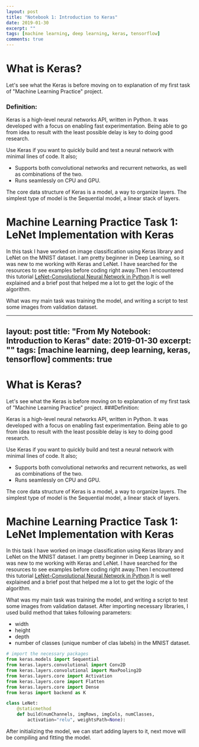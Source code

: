 ```yaml
---
layout: post
title: "Notebook 1: Introduction to Keras"
date: 2019-01-30
excerpt: ""
tags: [machine learning, deep learning, keras, tensorflow]
comments: true
---
```


# What is Keras?
Let's see what the Keras is before moving on to explanation of my first task of "Machine Learning Practice" project.
### Definition: 

Keras is a high-level neural networks API, written in Python.
It was developed with a focus on enabling fast experimentation. Being able to go from idea to result with the least possible delay is key to doing good research.

Use Keras if you want to quickly build and test a neural network with minimal lines of code. It also;

* Supports both convolutional networks and recurrent networks, as well as combinations of the two.
* Runs seamlessly on CPU and GPU.

The core data structure of Keras is a model, a way to organize layers. The simplest type of model is the Sequential model, a linear stack of layers.

# Machine Learning Practice Task 1: LeNet Implementation with Keras

In this task I have worked on image classification using Keras library and LeNet on the MNIST dataset. I am pretty beginner in Deep Learning, so it was new to me working with Keras and LeNet. I have searched for the resources to see examples before coding right away.Then I encountered this tutorial [LeNet-Convolutional Neural Network in Python](https://www.pyimagesearch.com/2016/08/01/lenet-convolutional-neural-network-in-python/).It is well explained and a brief post that helped me a lot to get the logic of the algorithm.

What was my main task was training the model, and writing a script to test some images from validation dataset.

---
layout: post
title: "From My Notebook: Introduction to Keras"
date: 2019-01-30
excerpt: ""
tags: [machine learning, deep learning, keras, tensorflow]
comments: true
---
# What is Keras?
Let's see what the Keras is before moving on to explanation of my first task of "Machine Learning Practice" project.
###Definition:

Keras is a high-level neural networks API, written in Python.
It was developed with a focus on enabling fast experimentation. Being able to go from idea to result with the least possible delay is key to doing good research.

Use Keras if you want to quickly build and test a neural network with minimal lines of code. It also;

* Supports both convolutional networks and recurrent networks, as well as combinations of the two.
* Runs seamlessly on CPU and GPU.

The core data structure of Keras is a model, a way to organize layers. The simplest type of model is the Sequential model, a linear stack of layers.

# Machine Learning Practice Task 1: LeNet Implementation with Keras

In this task I have worked on image classification using Keras library and LeNet on the MNIST dataset. I am pretty beginner in Deep Learning, so it was new to me working with Keras and LeNet. I have searched for the resources to see examples before coding right away.Then I encountered this tutorial [LeNet-Convolutional Neural Network in Python](https://www.pyimagesearch.com/2016/08/01/lenet-convolutional-neural-network-in-python/).It is well explained and a brief post that helped me a lot to get the logic of the algorithm.

What was my main task was training the model, and writing a script to test some images from validation dataset.
After importing necessary libraries,  I used build method that takes following parameters:
* width
* height
* depth
* number of classes (unique number of clas labels) in the MNIST dataset.


~~~python
# import the necessary packages
from keras.models import Sequential
from keras.layers.convolutional import Conv2D
from keras.layers.convolutional import MaxPooling2D
from keras.layers.core import Activation
from keras.layers.core import Flatten
from keras.layers.core import Dense
from keras import backend as K

class LeNet:
	@staticmethod
	def build(numChannels, imgRows, imgCols, numClasses,
		activation="relu", weightsPath=None):
~~~
After initializing the model, we can start adding layers to it, next move will be compiling and fitting the model.

